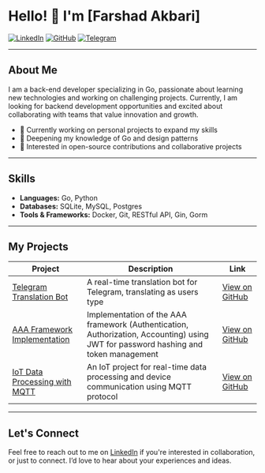 

# Hello! 👋 I'm [Farshad Akbari]

[![LinkedIn](https://img.shields.io/badge/LinkedIn-0077B5?style=for-the-badge&logo=linkedin&logoColor=white)](https://www.linkedin.com/in/farshad-akbari-arzati)
[![GitHub](https://img.shields.io/badge/GitHub-100000?style=for-the-badge&logo=github&logoColor=white)](https://github.com/mzfarshad)
[![Telegram](https://img.shields.io/badge/Telegram-0088cc?style=for-the-badge&logo=telegram&logoColor=white)](https://t.me/Farshad1769)

---

## About Me
I am a back-end developer specializing in Go, passionate about learning new technologies and working on challenging projects. Currently, I am looking for backend development opportunities and excited about collaborating with teams that value innovation and growth.

- 🔭 Currently working on personal projects to expand my skills
- 🌱 Deepening my knowledge of Go and design patterns
- 👯 Interested in open-source contributions and collaborative projects

---

## Skills
- **Languages:** Go, Python
- **Databases:** SQLite, MySQL, Postgres
- **Tools & Frameworks:** Docker, Git, RESTful API, Gin, Gorm

---

## My Projects
| Project | Description | Link |
|---------|-------------|------|
| [Telegram Translation Bot](https://github.com/mzfarshad/telegram_bot_translate) | A real-time translation bot for Telegram, translating as users type | [View on GitHub](https://github.com/mzfarshad/telegram-translation-bot) |
| [AAA Framework Implementation](https://github.com/mzfarshad/aaa) | Implementation of the AAA framework (Authentication, Authorization, Accounting) using JWT for password hashing and token management | [View on GitHub](https://github.com/mzfarshad/aaa) |
| [IoT Data Processing with MQTT](https://github.com/mzfarshad/mQTT) | An IoT project for real-time data processing and device communication using MQTT protocol | [View on GitHub](https://github.com/mzfarshad/mQTT) |


---

## Let's Connect
Feel free to reach out to me on [LinkedIn](https://www.linkedin.com/in/farshad-akbari-arzati) if you're interested in collaboration, or just to connect. I’d love to hear about your experiences and ideas.

